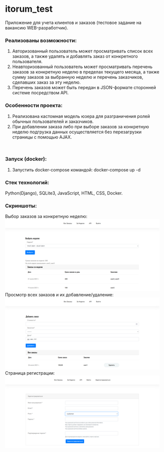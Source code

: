 # itorum_test
Приложение для учета клиентов и заказов (тестовое задание на вакансию WEB-разработчик).
<br>

### Реализованы возможности:

1. Авторизованный пользователь может просматривать 
список всех заказов, а также удалять и добавлять заказ от конкретного
пользователя. <br>
2. Неавторизованный пользователь может просматривать
перечень заказов за конкретную неделю в пределах текущего месяца,
а также сумму заказов за выбранную неделю и перечень заказчиков, сделавших заказ
за эту неделю.<br>
3. Перечень заказов может быть передан в JSON-формате 
сторонней системе посредством API.<br>

### Особенности проекта:

1. Реализована кастомная модель юзера для разграничения ролей 
   обычных пользователей и заказчиков. <br>
2. При добавлении заказа либо при выборе заказов за конкретную неделю
подгрузка данных осуществляется без перезагрузки страницы с помощью AJAX.
<br>

### Запуск (docker):
1. Запустить docker-compose командой: docker-compose up -d
   
### Стек технологий:
Python(Django), SQLite3, JavaScript, HTML, CSS, Docker.

### Скриншоты:
Выбор заказов за конкретную неделю:
![Alt-текст](imgs/sample1.png "Выбор заказов за конкретную неделю")
<br>
Просмотр всех заказов и их добавление/удаление:
![Alt-текст](imgs/sample2.png "Просмотр всех заказов и их добавление/удаление")
<br>
Страница регистрации:
![Alt-текст](imgs/sample3.png "Страница регистрации")
